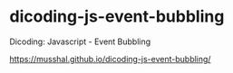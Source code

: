 # dicoding-js-event-bubbling
Dicoding: Javascript - Event Bubbling

https://musshal.github.io/dicoding-js-event-bubbling/
